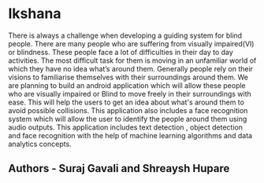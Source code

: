 # Ikshana
There is always a challenge when developing a guiding system for blind people. There are many people who are suffering from visually impaired(VI) or blindness. These people face a lot of difficulties in their day to day activities. The most difficult task for them is moving in an unfamiliar world of which they have no idea what’s around them. Generally people rely on their visions to familiarise themselves with their surroundings around them. We are planning to build an android application which will allow these people who are visually impaired or Blind to move freely in their surroundings with ease. This will help the users to get an idea about what's around them to avoid possible collisions. This application also includes a face recognition system which will allow the user to identify the people around them using audio outputs. This application includes text detection , object detection and face recognition with the help of machine learning algorithms and data analytics concepts.

## Authors - Suraj Gavali and Shreaysh Hupare
